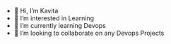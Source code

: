 - 👋 Hi, I’m Kavita
- 👀 I’m interested in Learning
- 🌱 I’m currently learning Devops
- 💞️ I’m looking to collaborate on any Devops Projects

<!---
Kavitaatdesign/Kavitaatdesign is a ✨ special ✨ repository because its `README.md` (this file) appears on your GitHub profile.
You can click the Preview link to take a look at your changes.
--->
